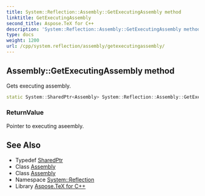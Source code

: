 ```yaml
---
title: System::Reflection::Assembly::GetExecutingAssembly method
linktitle: GetExecutingAssembly
second_title: Aspose.TeX for C++
description: 'System::Reflection::Assembly::GetExecutingAssembly method. Gets executing assembly in C++.'
type: docs
weight: 1200
url: /cpp/system.reflection/assembly/getexecutingassembly/
---
```

## Assembly::GetExecutingAssembly method


Gets executing assembly.

```cpp
static System::SharedPtr<Assembly> System::Reflection::Assembly::GetExecutingAssembly()
```


### ReturnValue

Pointer to executing aseembly.

## See Also

* Typedef [SharedPtr](../../../system/sharedptr/)
* Class [Assembly](../)
* Class [Assembly](../)
* Namespace [System::Reflection](../../)
* Library [Aspose.TeX for C++](../../../)
